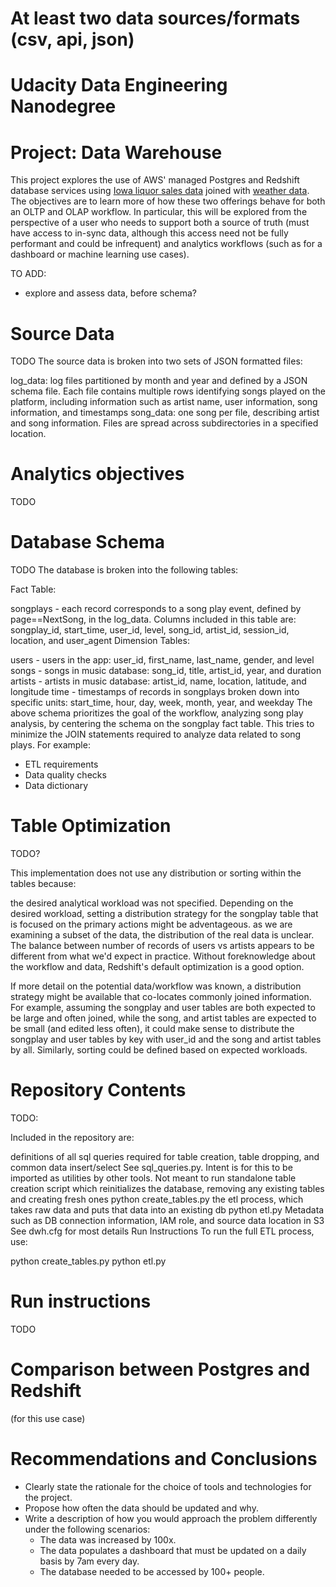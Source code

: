 # At least two data sources/formats (csv, api, json)



# Udacity Data Engineering Nanodegree

# Project: Data Warehouse

This project explores the use of AWS' managed Postgres and Redshift database services using [Iowa liquor sales data]() joined with [weather data]().  The objectives are to learn more of how these two offerings behave for both an OLTP and OLAP workflow.  In particular, this will be explored from the perspective of a user who needs to support both a source of truth (must have access to in-sync data, although this access need not be fully performant and could be infrequent) and analytics workflows (such as for a dashboard or machine learning use cases).

TO ADD: 
* explore and assess data, before schema?

# Source Data
TODO
The source data is broken into two sets of JSON formatted files:

log_data: log files partitioned by month and year and defined by a JSON schema file. Each file contains multiple rows identifying songs played on the platform, including information such as artist name, user information, song information, and timestamps
song_data: one song per file, describing artist and song information. Files are spread across subdirectories in a specified location.

# Analytics objectives

TODO

# Database Schema
TODO
The database is broken into the following tables:

Fact Table:

songplays - each record corresponds to a song play event, defined by page==NextSong, in the log_data. Columns included in this table are: songplay_id, start_time, user_id, level, song_id, artist_id, session_id, location, and user_agent
Dimension Tables:

users - users in the app: user_id, first_name, last_name, gender, and level
songs - songs in music database: song_id, title, artist_id, year, and duration
artists - artists in music database: artist_id, name, location, latitude, and longitude
time - timestamps of records in songplays broken down into specific units: start_time, hour, day, week, month, year, and weekday
The above schema prioritizes the goal of the workflow, analyzing song play analysis, by centering the schema on the songplay fact table. This tries to minimize the JOIN statements required to analyze data related to song plays. For example:

* ETL requirements
* Data quality checks
* Data dictionary

# Table Optimization

TODO?

This implementation does not use any distribution or sorting within the tables because:

the desired analytical workload was not specified. Depending on the desired workload, setting a distribution strategy for the songplay table that is focused on the primary actions might be adventageous.
as we are examining a subset of the data, the distribution of the real data is unclear. The balance between number of records of users vs artists appears to be different from what we'd expect in practice.
Without foreknowledge about the workflow and data, Redshift's default optimization is a good option.

If more detail on the potential data/workflow was known, a distribution strategy might be available that co-locates commonly joined information. For example, assuming the songplay and user tables are both expected to be large and often joined, while the song, and artist tables are expected to be small (and edited less often), it could make sense to distribute the songplay and user tables by key with user_id and the song and artist tables by all. Similarly, sorting could be defined based on expected workloads.

# Repository Contents

TODO: 

Included in the repository are:

definitions of all sql queries required for table creation, table dropping, and common data insert/select
See sql_queries.py. Intent is for this to be imported as utilities by other tools. Not meant to run standalone
table creation script which reinitializes the database, removing any existing tables and creating fresh ones
python create_tables.py
the etl process, which takes raw data and puts that data into an existing db
python etl.py
Metadata such as DB connection information, IAM role, and source data location in S3
See dwh.cfg for most details
Run Instructions
To run the full ETL process, use:

python create_tables.py
python etl.py

# Run instructions

TODO

# Comparison between Postgres and Redshift

(for this use case)

# Recommendations and Conclusions

* Clearly state the rationale for the choice of tools and technologies for the project.
* Propose how often the data should be updated and why.
* Write a description of how you would approach the problem differently under the following scenarios:
     * The data was increased by 100x.
     * The data populates a dashboard that must be updated on a daily basis by 7am every day.
     * The database needed to be accessed by 100+ people.